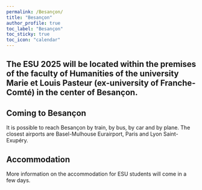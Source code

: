 ```yaml
---
permalink: /Besançon/
title: "Besançon"
author_profile: true
toc_label: "Besançon"
toc_sticky: true
toc_icon: "calendar"
---
```

## The ESU 2025 will be located within the premises of the faculty of Humanities of the university Marie et Louis Pasteur (ex-university of Franche-Comté) in the center of Besançon.

## Coming to Besançon
It is possible to reach Besançon by train, by bus, by car and by plane. 
The closest airports are Basel-Mulhouse Eurairport, Paris and Lyon Saint-Exupéry.

## Accommodation 
More information on the accommodation for ESU students will come in a few days.


